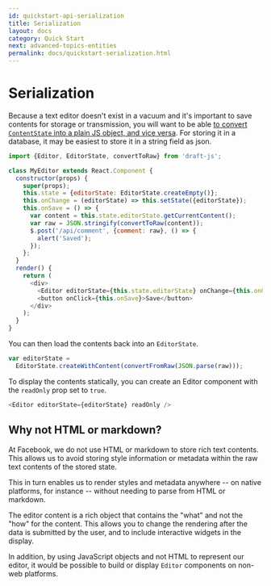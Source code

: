 ```yaml
---
id: quickstart-api-serialization
title: Serialization
layout: docs
category: Quick Start
next: advanced-topics-entities
permalink: docs/quickstart-serialization.html
---
```


# Serialization

Because a text editor doesn't exist in a vacuum and it's important to save
contents for storage or transmission, you will want to be able
[to convert `ContentState` into a plain JS object, and vice versa](/docs/api-reference-data-conversion.html#content).
For storing it in a database, it may be easiest to store it in a string field as json.

```js
import {Editor, EditorState, convertToRaw} from 'draft-js';

class MyEditor extends React.Component {
  constructor(props) {
    super(props);
    this.state = {editorState: EditorState.createEmpty()};
    this.onChange = (editorState) => this.setState({editorState});
    this.onSave = () => {
      var content = this.state.editorState.getCurrentContent();
      var raw = JSON.stringify(convertToRaw(content));
      $.post('/api/comment', {comment: raw}, () => {
        alert('Saved');
      });
    };
  }
  render() {
    return (
      <div>
        <Editor editorState={this.state.editorState} onChange={this.onChange} />
        <button onClick={this.onSave}>Save</button>
      </div>
    );
  }
}
```


You can then load the contents back into an `EditorState`.

```js
var editorState =
  EditorState.createWithContent(convertFromRaw(JSON.parse(raw)));
```

To display the contents statically, you can create an Editor component with
the `readOnly` prop set to `true`.

```js
<Editor editorState={editorState} readOnly />
```

## Why not HTML or markdown?

At Facebook, we do not use HTML or markdown to store rich text contents.
This allows us to avoid storing style information or metadata within the
raw text contents of the stored state.

This in turn enables us to render styles and metadata anywhere -- on
native platforms, for instance -- without needing to parse from HTML
or markdown.

The editor content is a rich object that contains the "what" and not the "how" for the content.
This allows you to change the rendering after the data is submitted by the user, and to include
interactive widgets in the display.

In addition, by using JavaScript objects and not HTML to represent our
editor, it would be possible to build or display `Editor` components on
non-web platforms.
